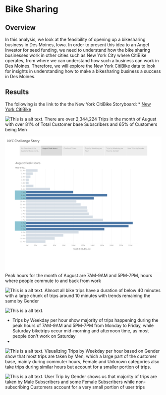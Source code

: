 # Bike Sharing

## Overview 
In this analysis, we look at the feasibility of opening up a bikesharing business in Des Moines, Iowa. In order to present this idea to an Angel Investor for seed funding, we need to understand how the bike sharing businesses work in other cities such as New York City where CitiBike operates, from where we can understand how such a business can work in Des Moines. Therefore, we will explore the New York CitiBike data to look for insights in understanding how to make a bikesharing business a success in Des Moines. 

## Results 

The following is the link to the the New York CitiBike Storyboard: * [New York CitiBike](https://public.tableau.com/app/profile/mobin.piracha/viz/NYCChallenge/NYCChallengeStory)


![This is a alt text.](/Images/Customer_Base.png")
There are over 2,344,224 Trips in the month of August with over 81% of Total Customer base Subscribers and 65% of Customers being Men

![This is a alt text.](/Images/August_Peak_Hours.png)
Peak hours for the month of August are 7AM-9AM and 5PM-7PM, hours where people commute to and back from work

![This is a alt text.](/Images/Checkout_Times.png")
Almost all bike trips have a duration of below 40 minutes with a large chunk of trips around 10 minutes with trends remaining the same by Gender

![This is a alt text.](/Images/Trips_Weekday.png")
* Trips by Weekday per hour show majority of trips happening during the peak hours of 7AM-9AM and 5PM-7PM from Monday to Friday, while Saturday biketrips occur mid-morning and afternoon time, as most people don't work on Saturday
* 
![This is a alt text.](Images/Trips_Gender.png")
Visualizing Trips by Weekday per hour based on Gender show that most trips are taken by Men, which a large part of the customer base, mainly during commuter hours, Female and Unknown categories also take trips during similar hours but account for a smaller portion of trips. 

![This is a alt text.](/Images/User_trips.png")
User Trip by Gender shows us that majority of trips are taken by Male Subscribers and some Female Subscribers while non-subscribing Customers account for a very small portion of user trips
